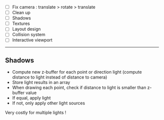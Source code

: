 - [ ] Fix camera : translate > rotate > translate
- [ ] Clean up
- [ ] Shadows
- [ ] Textures
- [ ] Layout design
- [ ] Collision system
- [ ] Interactive viewport

---

## Shadows
- Compute new z-buffer for each point or direction light (compute distance to light instead of distance to camera)
- Store light results in an array
- When drawing each point, check if distance to light is smaller than z-buffer value
- If equal, apply light
- If not, only apply other light sources

<!--->
    Very costly for multiple lights !

